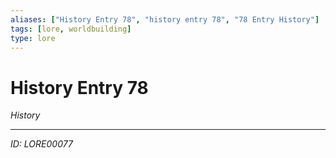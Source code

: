 ```yaml
---
aliases: ["History Entry 78", "history entry 78", "78 Entry History"]
tags: [lore, worldbuilding]
type: lore
---
```


# History Entry 78

*History*

---
*ID: LORE00077*
